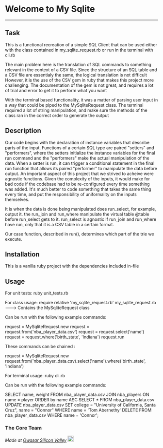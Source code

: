 # Welcome to My Sqlite
***

## Task


This is a functional recreation of a simple SQL Client that can be used either with the class contained in my_sqlite_request.rb or run in the terminal with cli.rb

The main problem here is the translation of SQL commands to something relevant in the context of a CSV file.
Since the structure of an SQL table and a CSV file are essentialy the same, the logical translation is not difficult
However, it is the use of the CSV gem in ruby that makes this project more challenging. The documentation of the gem is not great, and requires a lot of trial and error to get it to perform what you want



With the terminal based functionality, it was a matter of parsing user input in a way that could be piped to the MySqliteRequest class.
The terminal required a lot of string manipulation, and make sure the methods of the class ran in the correct order to generate the output
## Description


Our code begins with the declaration of instance variables that describe parts of the input. Functions of a certain SQL type are paired "setters" and "performers", where the setters initialize the instance variables for the final run command
and the "performers" make the actual manipulation of the data. When a setter is run, it can trigger a conditional statement in the final run function that allows its paired "performer" to manipulate the data before output.
An important aspect of this project that we strived to acheive were agnostic functions. Given the complexity of the inputs, it would make for bad code if the codebase had to be re-configured every time something was added. 
It's much better to code something that takes the same thing every time, and put the responsibility of uniformality on the inputs themselves. 

It is when the data is done being manipulated does run_select, for example, output it. the run_join and run_where manipulate the virtual table @table before run_select gets to it. run_select is agnostic if run_join and run_where
have run, only that it is a CSV table in a certain format.

Our case function, described in run(), determines which part of the trie we execute.

## Installation
This is a vanilla ruby project with the dependencies included in-file
## Usage

For unit tests: ruby unit_tests.rb

For class usage:
require relative 'my_sqlite_request.rb'
my_sqlite_request.rb ---> Contains the MySqliteRequest class

Can be run with the following example commands:

request = MySqliteRequest.new
request = request.from('nba_player_data.csv')
request = request.select('name')
request = request.where('birth_state', 'Indiana')
request.run

These commands can be chained :

request = MySqliteRequest.new
request.from('nba_player_data.csv).select('name').where('birth_state', 'Indiana')

For terminal usage:
ruby cli.rb

Can be run with the following example commands:

SELECT name, weight FROM nba_player_data.csv JOIN nba_players ON name = player ORDER by name ASC
SELECT * FROM nba_player_data.csv
UPDATE nba_player_data.csv SET college = "University of California, Santa Cruz", name = "Connor" WHERE name = 'Tom Abernethy'
DELETE FROM nba_player_data.csv WHERE name = 'Connor';




### The Core Team


<span><i>Made at <a href='https://qwasar.io'>Qwasar Silicon Valley</a></i></span>
<span><img alt='Qwasar Silicon Valley Logo' src='https://storage.googleapis.com/qwasar-public/qwasar-logo_50x50.png' width='20px'></span>
